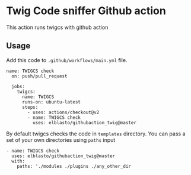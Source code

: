 Twig Code sniffer Github action
=
This action runs twigcs with github action

Usage
-

Add this code to `.github/workflows/main.yml` file.

    name: TWIGCS check
      on: push/pull_request

      jobs:
        twigcs:
          name: TWIGCS
          runs-on: ubuntu-latest
          steps:
            - uses: actions/checkout@v2
            - name: TWIGCS check
              uses: elblasto/githubaction_twig@master

By default twigcs checks the code in `templates` directory.
You can pass a set of your own directories using `paths` input

    - name: TWIGCS check
      uses: elblasto/githubaction_twig@master
      with:
        paths: './modules ./plugins ./any_other_dir

        

          
    
